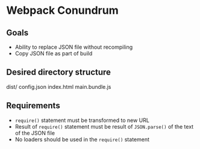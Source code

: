 # Webpack Conundrum

## Goals

* Ability to replace JSON file without recompiling
* Copy JSON file as part of build

## Desired directory structure

  dist/
    config.json
    index.html
    main.bundle.js

## Requirements

* `require()` statement must be transformed to new URL
* Result of `require()` statement must be result of `JSON.parse()` of the text of the JSON file
* No loaders should be used in the `require()` statement
